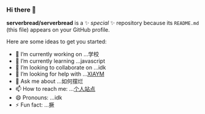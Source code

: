 ### Hi there 👋

**serverbread/serverbread** is a ✨ _special_ ✨ repository because its `README.md` (this file) appears on your GitHub profile.

Here are some ideas to get you started:

- 🔭 I’m currently working on ...学校
- 🌱 I’m currently learning ...javascript
- 👯 I’m looking to collaborate on ...idk
- 🤔 I’m looking for help with ...[XIAYM](https://github.com/XIAYM)
- 💬 Ask me about ...如何摆烂
- 📫 How to reach me: ...[个人站点](https://dashabi.stehp.cn)
- 😄 Pronouns: ...idk
- ⚡ Fun fact: ...撅
